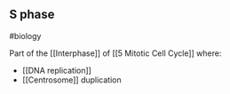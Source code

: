 ## S phase
#biology 

Part of the [[Interphase]] of [[5 Mitotic Cell Cycle]] where:
- [[DNA replication]]
- [[Centrosome]] duplication